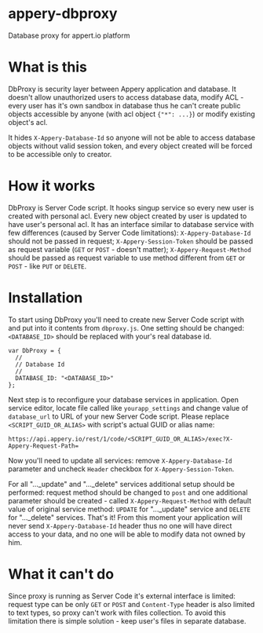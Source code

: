 appery-dbproxy
==============

Database proxy for appert.io platform

What is this
============

DbProxy is security layer between Appery application and database.
It doesn't allow unauthorized users to access database data, modify
ACL - every user has it's own sandbox in database thus he can't
create public objects accessible by anyone (with acl object `{"*": ...}`)
or modify existing object's acl.

It hides `X-Appery-Database-Id` so anyone will not be able to access
database objects without valid session token, and every object created
will be forced to be accessible only to creator.

How it works
============

DbProxy is Server Code script. It hooks singup service so every new user
is created with personal acl. Every new object created by user is updated
to have user's personal acl.  It has an interface similar to database
service with few differences (caused by Server Code limitations):
`X-Appery-Database-Id` should not be passed in request;
`X-Appery-Session-Token` should be passed as request variable (`GET` or
`POST` - doesn't matter);
`X-Appery-Request-Method` should be passed as request variable to use
method different from `GET` or `POST` - like `PUT` or `DELETE`.

Installation
============

To start using DbProxy you'll need to create new Server Code script with
and put into it contents from `dbproxy.js`. One setting should be changed:
`<DATABASE_ID>` should be replaced with your's real database id.

    var DbProxy = {
      //
      // Database Id
      //
      DATABASE_ID: "<DATABASE_ID>"
    };

Next step is to reconfigure your database services in application.
Open service editor, locate file called like `yourapp_settings` and
change value of `database_url` to URL of your new Server Code script.
Please replace `<SCRIPT_GUID_OR_ALIAS>` with script's actual GUID or
alias name:

    https://api.appery.io/rest/1/code/<SCRIPT_GUID_OR_ALIAS>/exec?X-Appery-Request-Path=

Now you'll need to update all services: remove `X-Appery-Database-Id` parameter
and uncheck `Header` checkbox for `X-Appery-Session-Token`.

For all "..._update" and "..._delete" services additional setup should be
performed: request method should be changed to `post` and one additional
parameter should be created - called `X-Appery-Request-Method` with default
value of original service method: `UPDATE` for "..._update" service and
`DELETE` for "..._delete" services. That's it! From this moment your
application will never send `X-Appery-Database-Id` header thus no one
will have direct access to your data, and no one will be able to
modify data not owned by him.

What it can't do
================

Since proxy is running as Server Code it's external interface is limited:
request type can be only `GET` or `POST` and `Content-Type` header is
also limited to text types, so proxy can't work with files collection.
To avoid this limitation there is simple solution - keep user's files
in separate database.
